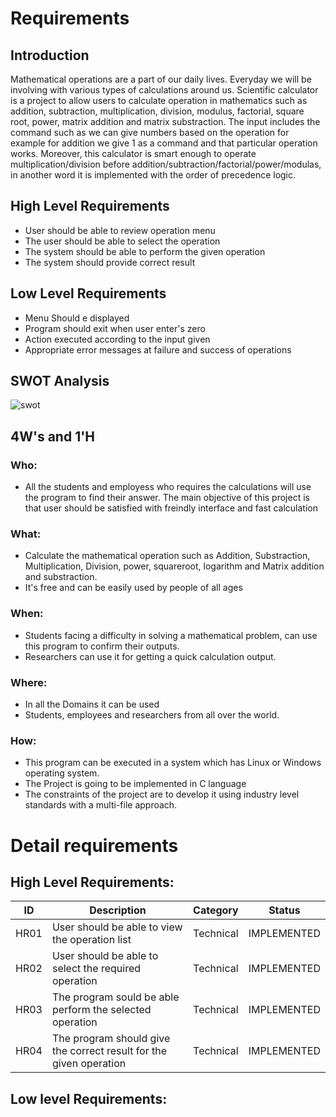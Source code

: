 # Requirements
## Introduction
Mathematical operations are a part of our daily lives. Everyday we will be involving with various types of calculations around us. Scientific calculator is a project to allow users to calculate operation in mathematics such as addition, subtraction, multiplication, division, modulus, factorial, square root, power, matrix addition and matrix substraction.
The input includes the command such as we can give numbers based on the operation for example for addition we give 1 as a command and that particular operation works. Moreover, this calculator is smart enough to operate multiplication/division before addition/subtraction/factorial/power/modulas, in another word it is implemented with the order of precedence logic.

## High Level Requirements
* User should be able to review operation menu
* The user should be able to select the operation
* The system should be able to perform the given operation
* The system should provide correct result

## Low Level Requirements
* Menu Should e displayed
* Program should exit when user enter's zero
* Action executed according to the input given
* Appropriate error messages at failure and success of operations

## SWOT Analysis
![swot](https://user-images.githubusercontent.com/73360521/153700046-fe863a6d-215a-4e4f-896d-80ae81edeff4.jpg)

## 4W's and 1'H
### Who:
* All the students and employess who requires the calculations will use the program to find their answer. The main objective of this project is that user should be satisfied with freindly interface and fast calculation
### What:
* Calculate the mathematical operation such as Addition, Substraction, Multiplication, Division, power, squareroot, logarithm and Matrix addition and substraction.
* It's free and can be easily used by people of all ages
### When:
* Students facing a difficulty in solving a mathematical problem, can use this program to confirm their outputs.
* Researchers can use it for getting a quick calculation output.
### Where:
* In all the Domains it can be used
* Students, employees and researchers from all over the world.
### How:
* This program can be executed in a system which has Linux or Windows operating system.
* The Project is going to be implemented in C language
* The constraints of the project are to develop it using industry level standards with a multi-file approach.

# Detail requirements
## High Level Requirements:
| ID | Description | Category | Status |
| --- | --- | --- | --- |
| HR01 | User should be able to view the operation list | Technical | IMPLEMENTED  |
| HR02 | User should be able to select the required operation | Technical |  IMPLEMENTED |
| HR03 | The program sould be able perform the selected operation | Technical |  IMPLEMENTED |
| HR04 | The program should give the correct result for the given operation | Technical | IMPLEMENTED  |

## Low level Requirements:



